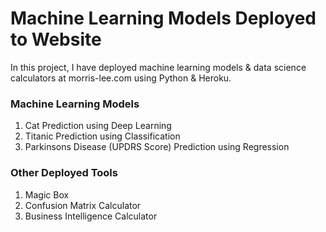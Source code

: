 # Machine Learning Models Deployed to Website

In this project, I have deployed machine learning models & data science calculators at morris-lee.com using Python & Heroku. 

### Machine Learning Models

1. Cat Prediction using Deep Learning
2. Titanic Prediction using Classification
3. Parkinsons Disease (UPDRS Score) Prediction using Regression

### Other Deployed Tools
1. Magic Box
2. Confusion Matrix Calculator
3. Business Intelligence Calculator
